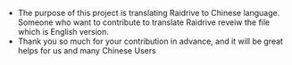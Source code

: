 - The purpose of this project is translating Raidrive to Chinese language. Someone who want to contribute to translate Raidrive reveiw the file which is English version.
- Thank you so much for your contribution in advance, and it will be great helps for us and many Chinese Users 